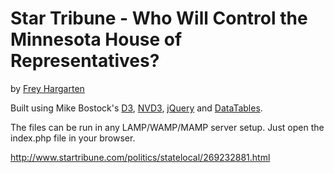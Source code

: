 Star Tribune - Who Will Control the Minnesota House of Representatives?
================

by [Frey Hargarten](https://github.com/jeffhargarten)

Built using Mike Bostock's [D3](https://github.com/mbostock/d3), [NVD3](http://nvd3.org/), [jQuery](https://github.com/jquery/jquery) and [DataTables](https://www.datatables.net/).

The files can be run in any LAMP/WAMP/MAMP server setup. Just open the index.php file in your browser.

http://www.startribune.com/politics/statelocal/269232881.html